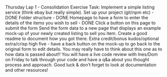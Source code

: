 Thursday Lap 1 - Consolidation Exercise
Task: Implement a simple listing service (think ebay but really simple).
Set up your project (git/npm etc) - DONE
Folder structure - DONE
Homepage to have a form to enter the details of the items you wish to sell - DONE
Click a button on this page to submit the form
Send the form data to a new page that displays an example mock-up of your newly created listing to sell you item.
Create a good readme to document how you got there.
Extra credit/bonus kudos/optional extra/crisp high five - have a back button on the mock-up to go back to the original form to edit details. You may really have to think about this one as to how data is passed about!!
You will have a live code review with Ines/Dom on Friday to talk through your code and have a q&a about you thought process and approach.
Good luck & don’t forget to look at documentation and other resources!